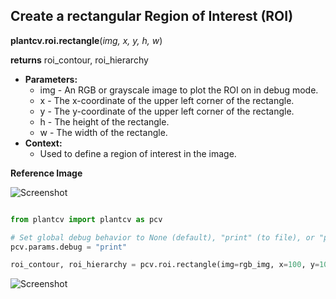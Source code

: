 ## Create a rectangular Region of Interest (ROI)

**plantcv.roi.rectangle**(*img, x, y, h, w*)

**returns** roi_contour, roi_hierarchy

- **Parameters:**
    - img - An RGB or grayscale image to plot the ROI on in debug mode.
    - x - The x-coordinate of the upper left corner of the rectangle.
    - y - The y-coordinate of the upper left corner of the rectangle.
    - h - The height of the rectangle.
    - w - The width of the rectangle.
- **Context:**
    - Used to define a region of interest in the image.

**Reference Image**

![Screenshot](img/documentation_images/rectangle/original_image.jpg)

```python

from plantcv import plantcv as pcv

# Set global debug behavior to None (default), "print" (to file), or "plot" (Jupyter Notebooks or X11)
pcv.params.debug = "print"

roi_contour, roi_hierarchy = pcv.roi.rectangle(img=rgb_img, x=100, y=100, h=200, w=200)
```

![Screenshot](img/documentation_images/rectangle/image_with_roi.jpg)
